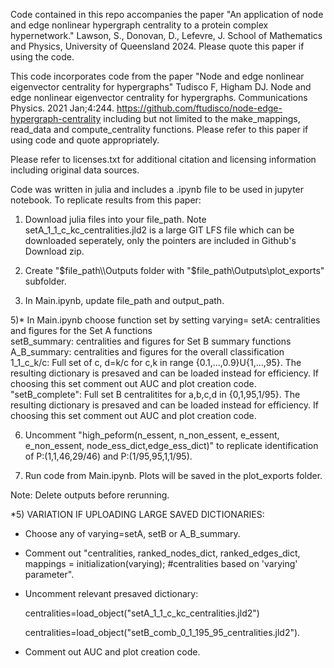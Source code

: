 Code contained in this repo accompanies the paper "An application of node and edge nonlinear hypergraph centrality to a protein complex hypernetwork." Lawson, S., Donovan, D., Lefevre, J. School of Mathematics and Physics, University of Queensland 2024. Please quote this paper if using the code.

This code incorporates code from the paper "Node and edge nonlinear eigenvector centrality for hypergraphs" Tudisco F, Higham DJ. Node and edge nonlinear eigenvector centrality for hypergraphs. Communications Physics. 2021 Jan;4:244. https://github.com/ftudisco/node-edge-hypergraph-centrality including but not limited to the make_mappings, read_data and compute_centrality functions. Please refer to this paper if using code and quote appropriately.

Please refer to licenses.txt for additional citation and licensing information including original data sources.

Code was written in julia and includes a .ipynb file to be used in jupyter notebook. To replicate results from this paper:

1) Download julia files into your file_path. Note setA_1_1_c_kc_centralities.jld2 is a large GIT LFS file which can be downloaded seperately, only the pointers are included in Github's Download zip.  

3) Create "$file_path\\Outputs folder with "$file_path\\Outputs\\plot_exports" subfolder.

4) In Main.ipynb, update file_path and output_path. 

5)* In Main.ipynb choose function set by setting varying=
   setA: centralities and figures for the Set A functions    
setB_summary: centralities and figures for Set B summary functions    
    A_B_summary: centralities and figures for the overall classification      
    1_1_c_k/c:  Full set of c, d=k/c for c,k in range {0.1,...,0.9}U{1,...,95}. The resulting dictionary is presaved and can be loaded instead for efficiency. If choosing this set comment out AUC and plot creation code.    
    "setB_complete": Full set B centralitites for a,b,c,d in {0,1,95,1/95}. The resulting dictionary is presaved and can be loaded instead for efficiency. If choosing this set comment out AUC and plot creation code.
    
6) Uncomment "high_peform(n_essent, n_non_essent, e_essent, e_non_essent, node_ess_dict,edge_ess_dict)" to replicate identification of P:(1,1,46,29/46) and P:(1/95,95,1,1/95).

7) Run code from Main.ipynb. Plots will be saved in the plot_exports folder.

Note: Delete outputs before rerunning.



*5) VARIATION IF UPLOADING LARGE SAVED DICTIONARIES:
- Choose any of varying=setA, setB or A_B_summary.
   
- Comment out "centralities, ranked_nodes_dict, ranked_edges_dict, mappings =
    initialization(varying); #centralities based on 'varying' parameter".
    
- Uncomment relevant presaved dictionary:
   
    centralities=load_object("setA_1_1_c_kc_centralities.jld2")
   
   centralities=load_object("setB_comb_0_1_195_95_centralities.jld2").
   
- Comment out AUC and plot creation code.



